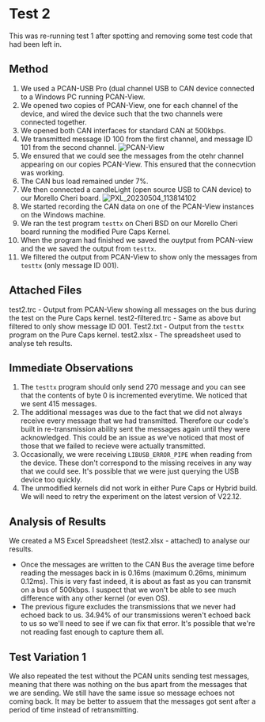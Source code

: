 # Test 2
This was re-running test 1 after spotting and removing some test code that had been left in.

## Method
1. We used a PCAN-USB Pro (dual channel USB to CAN device connected to a Windows PC running PCAN-View.
2. We opened two copies of PCAN-View, one for each channel of the device, and wired the device such that the two channels were connected together.
3. We opened both CAN interfaces for standard CAN at 500kbps.
4. We transmitted message ID 100 from the first channel, and message ID 101 from the second channel.
![PCAN-View](https://user-images.githubusercontent.com/52569451/236238165-99bfd3b2-253e-4175-9969-3175e01b3302.png)
5. We ensured that we could see the messages from the otehr channel appearing on our copies PCAN-View. This ensured that the connecvtion was working.
6. The CAN bus load remained under 7%.
7. We then connected a candleLight (open source USB to CAN device) to our Morello Cheri board.
![PXL_20230504_113814102](https://user-images.githubusercontent.com/52569451/236237441-d0419ee4-b076-4b0b-bdea-8efd9306187c.jpg)
8. We started recording the CAN data on one of the PCAN-View instances on the Windows machine.
9. We ran the test program `testtx` on Cheri BSD on our Morello Cheri board running the modified Pure Caps Kernel.
10. When the program had finished we saved the ouytput from PCAN-view and the we saved the output from `testtx`.
11. We filtered the output from PCAN-View to show only the messages from  `testtx` (only message ID 001).


## Attached Files
test2.trc - Output from PCAN-View showing all messages on the bus during the test on the Pure Caps kernel.
test2-filtered.trc - Same as above but filtered to only show message ID 001.
Test2.txt - Output from the `testtx` program on the Pure Caps kernel.
test2.xlsx - The spreadsheet used to analyse teh results.

## Immediate Observations
1. The `testtx` program should only send 270 message and you can see that the contents of byte 0 is incremented everytime. We noticed that we sent 415 messages.
2. The additional messages was due to the fact that we did not always receive every message that we had transmitted. Therefore our code's built in re-transmission ability sent the messages again until they were acknowledged. This could be an issue as we've noticed that most of those that we failed to recieve were actually transmitted.
3. Occasionally, we were receiving `LIBUSB_ERROR_PIPE` when reading from the device. These don't correspond to the missing receives in any way that we could see. It's possible that we were just querying the USB device too quickly.
4. The unmodified kernels did not work in either Pure Caps or Hybrid build. We will need to retry the experiment on the latest version of V22.12.

## Analysis of Results
We created a MS Excel Spreadsheet (test2.xlsx - attached) to analyse our results. 
* Once the messages are written to the CAN Bus the average time before reading the messages back in is 0.16ms (maximum 0.26ms, minimum 0.12ms). This is very fast indeed, it is about as fast as you can transmit on a bus of 500kbps. I suspect that we won't be able to see much difference with any other kernel (or even OS).
* The previous figure excludes the transmissions that we never had echoed back to us. 34.94% of our transmissions weren't echoed back to us so we'll need to see if we can fix that error. It's possible that we're not reading fast enough to capture them all.

## Test Variation 1
We also repeated the test without the PCAN units sending test messages, meaning that there was nothing on the bus apart from the messages that we are sending. We still have the same issue so message echoes not coming back. It may be better to assuem that the messages got sent after a period of time instead of retransmitting.
